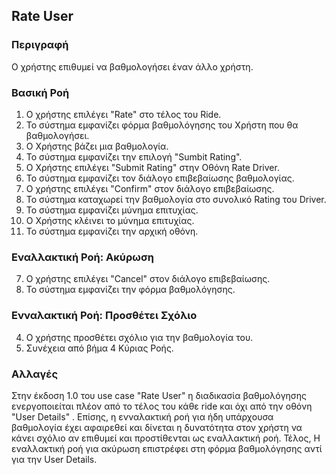 ## Rate User

### Περιγραφή

Ο χρήστης επιθυμεί να βαθμολογήσει έναν άλλο χρήστη.

### Βασική Ροή

1. Ο χρήστης επιλέγει "Rate" στο τέλος του Ride.
2. Το σύστημα εμφανίζει φόρμα βαθμολόγησης του Χρήστη που θα βαθμολογήσει.
3. Ο Χρήστης βάζει μια βαθμολογία.
4. Το σύστημα εμφανίζει την επιλογή "Sumbit Rating".
5. Ο Χρήστης επιλέγει "Submit Rating" στην Οθόνη Rate Driver.
6. Το σύστημα εμφανίζει τον διάλογο επιβεβαίωσης βαθμολογίας.
7. Ο χρήστης επιλέγει "Confirm" στον διάλογο επιβεβαίωσης.
8. To σύστημα καταχωρεί την βαθμολογία στο συνολικό Rating του Driver.
9. Το σύστημα εμφανίζει μύνημα επιτυχίας.
10. Ο Χρήστης κλέινει το μύνημα επιτυχίας.
11. Το σύστημα εμφανίζει την αρχική οθόνη.

### Εναλλακτική Ροή: Ακύρωση

7.  Ο χρήστης επιλέγει "Cancel" στον διάλογο επιβεβαίωσης.
8.  Το σύστημα εμφανίζει την φόρμα βαθμολόγησης.

### Ενναλακτική Ροή: Προσθέτει Σχόλιο

4. Ο χρήστης προσθέτει σχόλιο για την βαθμολογία του.
5. Συνέχεια από βήμα 4 Κύριας Ροής.


### Αλλαγές
Στην έκδοση 1.0 του use case "Rate User" η διαδικασία βαθμολόγησης ενεργοποιείται πλέον από το τέλος του κάθε ride και όχι από την οθόνη "User Details" . Επίσης, η ενναλακτική ροή για ήδη υπάρχουσα βαθμολογία έχει αφαιρεθεί και δίνεται η δυνατότητα στον χρήστη να κάνει σχόλιο αν επιθυμεί και προστίθενται ως εναλλακτική ροή. Τέλος, Η εναλλακτική ροή για ακύρωση επιστρέφει στη φόρμα βαθμολόγησης αντί για την User Details.